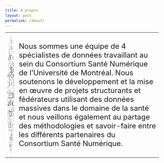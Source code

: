 ```yaml
---
title: À propos
layout: post
permalink: /about/
---
```


<table><tr><td vlign="center"><img src="/images/nuageMotsNoir.png" height="400px"/> </td> <td vlign="center"> <font size="5"> Nous sommes une équipe de 4 spécialistes de données travaillant au sein du Consortium Santé Numérique de l’Université de Montréal. Nous soutenons le développement et la mise en œuvre de projets structurants et fédérateurs utilisant des données massives dans le domaine de la santé et nous veillons également au partage des méthodologies et savoir-faire entre les différents partenaires du Consortium Santé Numérique.


